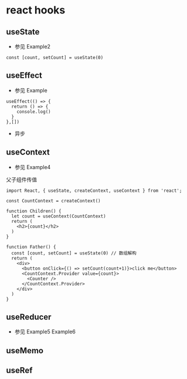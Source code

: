 # react hooks


## useState

- 参见 Example2

```
const [count, setCount] = useState(0)
```

## useEffect

- 参见 Example

```
useEffect(() => {
  return () => {
    console.log()
  }
},[])
```

- 异步


## useContext

- 参见 Example4

父子组件传值

```
import React, { useState, createContext, useContext } from 'react';

const CountContext = createContext()

function Children() {
  let count = useContext(CountContext)
  return (
    <h2>{count}</h2>
  )
}

function Father() {
  const [count, setCount] = useState(0) // 数组解构
  return (
    <div>
      <button onClick={() => setCount(count+1)}>click me</button>
      <CountContext.Provider value={count}>
        <Counter />
      </CountContext.Provider>
    </div>
  )
}
```

## useReducer

- 参见 Example5 Example6


## useMemo

## useRef